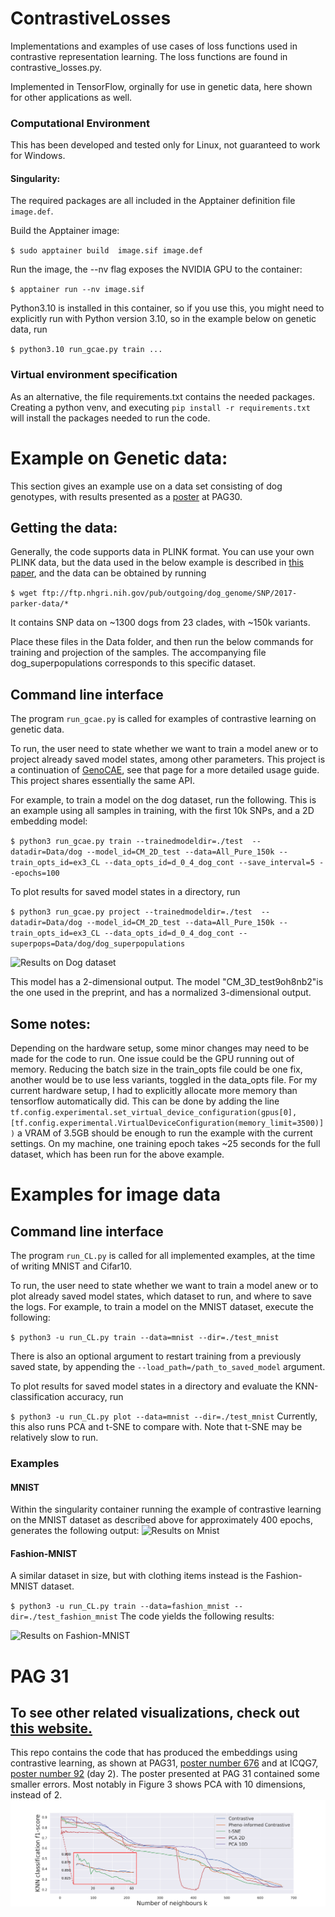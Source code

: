 


# ContrastiveLosses
Implementations and examples of use cases of loss functions used in contrastive representation learning. The loss functions are found in contrastive_losses.py. 

Implemented in TensorFlow, orginally for use in genetic data, here shown for other applications as well.
### Computational Environment
This has been developed and tested only for Linux, not guaranteed to work for Windows.
#### Singularity:
The required packages are all included in the Apptainer definition file `image.def`.

Build the Apptainer image:

`$ sudo apptainer build  image.sif image.def`

Run the image, the --nv flag exposes the NVIDIA GPU to the container: 

`$ apptainer run --nv image.sif`

Python3.10 is installed in this container, so if you use this, you might need to explicitly run with Python version 3.10, so in the example below on genetic data, run 

`$ python3.10 run_gcae.py train ... `

### Virtual environment specification
As an alternative, the file requirements.txt contains the needed packages. Creating a python venv, and executing 
`pip install -r requirements.txt`
will install the packages needed to run the code.



# Example on Genetic data:

This section gives an example use on a data set consisting of dog genotypes, with results presented as a [poster](https://filtho.github.io/poster_pag_30.pdf) at PAG30.

## Getting the data:
Generally, the code supports data in PLINK format. 
You can use your own PLINK data, but the data used in the below example is described in [this paper](https://pubmed.ncbi.nlm.nih.gov/28445722/), and the data can be obtained by running 

`$ wget ftp://ftp.nhgri.nih.gov/pub/outgoing/dog_genome/SNP/2017-parker-data/*`

It contains SNP data on ~1300 dogs from 23 clades, with ~150k variants.

Place these files in the Data folder, and then run the below commands for training and projection of the samples. The accompanying file dog_superpopulations corresponds to this specific dataset.

## Command line interface


The program `run_gcae.py` is called for examples of contrastive learning on genetic data.

To run, the user need to state whether we want to train a model anew or to project already saved model states, among other parameters. This project is a continuation of [GenoCAE](https://github.com/kausmees/GenoCAE), see that page for a more detailed usage guide. This project shares essentially the same API.


For example, to train a model on the dog dataset, run the following. This is an example using all samples in training, with the first 10k SNPs, and a 2D embedding model:

`$ python3 run_gcae.py train --trainedmodeldir=./test  --datadir=Data/dog --model_id=CM_2D_test --data=All_Pure_150k --train_opts_id=ex3_CL --data_opts_id=d_0_4_dog_cont --save_interval=5 --epochs=100`

To plot results for saved model states in a directory, run 

`$ python3 run_gcae.py project --trainedmodeldir=./test  --datadir=Data/dog --model_id=CM_2D_test --data=All_Pure_150k --train_opts_id=ex3_CL --data_opts_id=d_0_4_dog_cont --superpops=Data/dog/dog_superpopulations`


![Results on Dog dataset](gcae/animated.gif)


This model has a 2-dimensional output. The model "CM_3D_test9oh8nb2"is the one used in the preprint, and has a normalized 3-dimensional output.

## Some notes:

Depending on the hardware setup, some minor changes may need to be made for the code to run. One issue could be the GPU running out of memory. Reducing the batch size in the train_opts file could be one fix, another would be to use less variants, toggled in the data_opts file. For my current hardware setup, I had to explicitly allocate more memory than tensorflow automatically did. This can be done by adding the line 
`tf.config.experimental.set_virtual_device_configuration(gpus[0], [tf.config.experimental.VirtualDeviceConfiguration(memory_limit=3500)])`
a VRAM of 3.5GB should be enough to run the example with the current settings. On my machine, one training epoch takes ~25 seconds for the full dataset, which has been run for the above example.


# Examples for image data
## Command line interface
The program `run_CL.py` is called for all implemented examples, at the time of writing MNIST and Cifar10.

To run, the user need to state whether we want to train a model anew or to plot already saved model states, which dataset to run, and where to save the logs.
For example, to train a model on the MNIST dataset, execute the following:

`$ python3 -u run_CL.py train --data=mnist --dir=./test_mnist`

There is also an optional argument to restart training from a previously saved state, by appending the `--load_path=/path_to_saved_model` argument.

To plot results for saved model states in a directory and evaluate the KNN-classification accuracy, run 

`$ python3 -u run_CL.py plot --data=mnist --dir=./test_mnist`
Currently, this also runs PCA and t-SNE to compare with. Note that t-SNE may be relatively slow to run.



### Examples
#### MNIST
Within the singularity container running the example of contrastive learning on the MNIST dataset as described above for approximately 400 epochs, generates the following output: ![Results on Mnist](example_figures/mnist_example.jpg)


#### Fashion-MNIST

A similar dataset in size, but with clothing items instead is the Fashion-MNIST dataset. 

`$ python3 -u run_CL.py train --data=fashion_mnist --dir=./test_fashion_mnist`
The code yields the following results:


![Results on Fashion-MNIST](example_figures/fashion_mnist_example.png)



# PAG 31


## To see other related visualizations, check out [this website.](https://filtho.github.io)

This repo contains the code that has produced the embeddings using contrastive learning, as shown at PAG31, [poster number 676](https://filtho.github.io/poster.pdf) and at ICQG7, [poster number 92](https://filtho.github.io/poster_icqg7.pdf) (day 2).
The poster presented at PAG 31 contained some smaller errors. Most notably in Figure 3 shows PCA with 10 dimensions, instead of 2.
![errata image figure 3](example_figures/test_errata.png)
